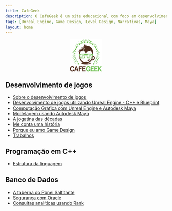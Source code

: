 ```yaml
---
title: CafeGeek
description: O CafeGeek é um site educacional com foco em desenvolvimento de jogos digitais e as disciplinas que orbitam este fantástico mundo.
tags: [Unreal Engine, Game Design, Level Design, Narrativas, Maya]
layout: home
---
```


<p align="center">
<img align="center" width="100" height="100" src="imagens/cafegeek_small.png" alt="Logo cafegeek_small">
</p>

## Desenvolvimento de jogos
- [Sobre o desenvolvimento de jogos](a_jogatina_das_decadas/a_jogatina_das_decadas.html)
- [Desenvolvimento de jogos utilizando Unreal Engine - C++ e Blueprint](unreal-engine/index.html)    
- [Computação Gráfica com Unreal Engine e Autodesk Maya](computacao-grafica/index.html)   
- [Modelagem usando Autodesk Maya](autodesk-maya/index.html)   
- [A jogatina das décadas](a_jogatina_das_decadas/a_jogatina_das_decadas.html)     
- [Me conta uma história](me_conte_uma_historia/index.html)   
- [Porque eu amo Game Design](porque_eu_amo_game_design/index.html)   
- [Trabalhos](trabalhos/index.html)

## Programação em C++
- [Estrutura da linguagem](cpp/index.html)  

## Banco de Dados
- [A taberna do Pônei Saltitante](a_taberna_ponei_saltitante/index.html)
- [Segurança com Oracle](#)
- [Consultas analíticas usando Rank](#)    
